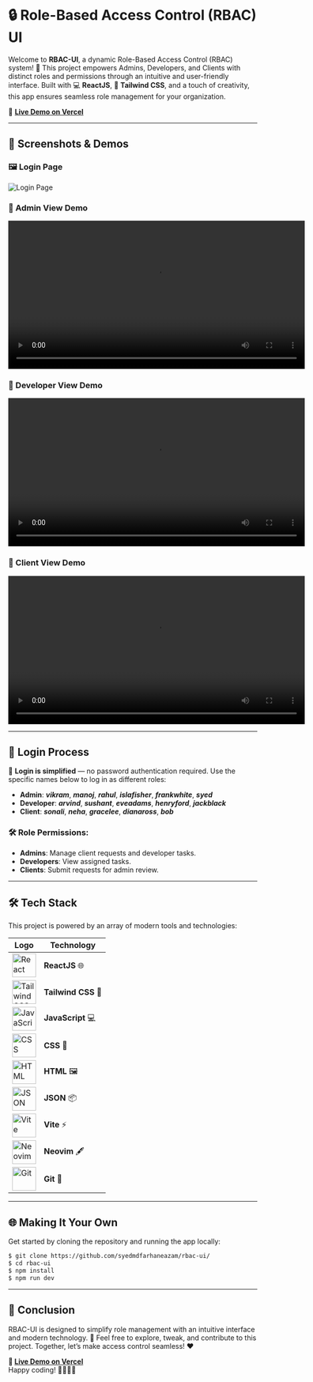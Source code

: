 # 🔒 Role-Based Access Control (RBAC) UI

Welcome to **RBAC-UI**, a dynamic Role-Based Access Control (RBAC) system! 🚀 This project empowers Admins, Developers, and Clients with distinct roles and permissions through an intuitive and user-friendly interface. Built with 💻 **ReactJS**, 🎨 **Tailwind CSS**, and a touch of creativity, this app ensures seamless role management for your organization.

🌟 **[Live Demo on Vercel](https://rbac-ui-silk.vercel.app/)**

---

## 📸 Screenshots & Demos

### 🖼️ Login Page
![Login Page](https://drive.google.com/uc?id=1EpwhJiGlg7LllrrAIGonWROh61RRgyzZ)

### 🎥 Admin View Demo
<video width="600" controls> <source src="https://drive.google.com/uc?export=download&id=1c9RRqwiFN1iv11kxN6PIH3yubfu08PxS" type="video"> Your browser does not support the video tag. </video>

### 🎥 Developer View Demo
<video width="600" controls> <source src="https://drive.google.com/uc?export=download&id=1txOUSPPIwTc03E_H3OnJy4UN_y4J6Zvl" type="video"> Your browser does not support the video tag. </video>

### 🎥 Client View Demo
<video width="600" controls> <source src="https://drive.google.com/uc?export=download&id=1g4ZCNP_O9gk_Y5s52CdY1b-C7NzvXJJU" type="video"> Your browser does not support the video tag. </video>

---

## 🔑 Login Process

📝 **Login is simplified** — no password authentication required. Use the specific names below to log in as different roles:

- **Admin**: _***vikram***_, _***manoj***_, _***rahul***_, _***islafisher***_, _***frankwhite***_, _***syed***_
- **Developer**: _***arvind***_, _***sushant***_, _***eveadams***_, _***henryford***_, _***jackblack***_
- **Client**: _***sonali***_, _***neha***_, _***gracelee***_, _***dianaross***_, _***bob***_

### 🛠 Role Permissions:
- **Admins**: Manage client requests and developer tasks.
- **Developers**: View assigned tasks.
- **Clients**: Submit requests for admin review.

---

## 🛠 Tech Stack
This project is powered by an array of modern tools and technologies:

<table>
  <thead>
    <tr>
      <th>Logo</th>
      <th>Technology</th>
    </tr>
  </thead>
  <tbody>
    <tr>
      <td><img src="https://img.icons8.com/color/48/000000/react-native.png" alt="React" width="48" height="48"></td>
      <td><b>ReactJS</b> 🌐</td>
    </tr>
    <tr>
      <td><img src="https://via.placeholder.com/48" alt="Tailwind CSS" width="48" height="48"></td>
      <td><b>Tailwind CSS</b> 🎨</td>
    </tr>
    <tr>
      <td><img src="https://img.icons8.com/color/48/000000/javascript.png" alt="JavaScript" width="48" height="48"></td>
      <td><b>JavaScript</b> 💻</td>
    </tr>
    <tr>
      <td><img src="https://img.icons8.com/color/48/000000/css3.png" alt="CSS" width="48" height="48"></td>
      <td><b>CSS</b> 🎨</td>
    </tr>
    <tr>
      <td><img src="https://img.icons8.com/color/48/000000/html-5--v1.png" alt="HTML" width="48" height="48"></td>
      <td><b>HTML</b> 🖼️</td>
    </tr>
    <tr>
      <td><img src="https://img.icons8.com/color/48/000000/json.png" alt="JSON" width="48" height="48"></td>
      <td><b>JSON</b> 📦</td>
    </tr>
    <tr>
      <td><img src="https://vitejs.dev/logo.svg" alt="Vite" width="48" height="48"></td>
      <td><b>Vite</b> ⚡</td>
    </tr>
    <tr>
      <td><img src="https://upload.wikimedia.org/wikipedia/commons/3/3a/Neovim-mark.svg" alt="Neovim" width="48" height="48"></td>
      <td><b>Neovim</b> 🖋️</td>
    </tr>
    <tr>
      <td><img src="https://git-scm.com/images/logos/downloads/Git-Icon-1788C.png" alt="Git" width="48" height="48"></td>
      <td><b>Git</b> 🔧</td>
    </tr>
  </tbody>
</table>



---

## 🌐 Making It Your Own

Get started by cloning the repository and running the app locally:

```bash
$ git clone https://github.com/syedmdfarhaneazam/rbac-ui/
$ cd rbac-ui
$ npm install
$ npm run dev
```

---

## 🎉 Conclusion

RBAC-UI is designed to simplify role management with an intuitive interface and modern technology. 🚀 Feel free to explore, tweak, and contribute to this project. Together, let’s make access control seamless! ❤️

**🌟 [Live Demo on Vercel](https://rbac-ui-silk.vercel.app/)**  
Happy coding! 👨‍💻👩‍💻


